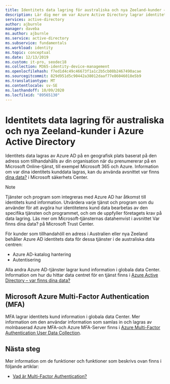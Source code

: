 ```yaml
---
title: Identitets data lagring för australiska och nya Zeeland-kunder – Azure AD
description: Lär dig mer om var Azure Active Directory lagrar identitets relaterade data för de australiska och nya Zeeland-kunderna.
services: active-directory
author: ajburnle
manager: daveba
ms.author: ajburnle
ms.service: active-directory
ms.subservice: fundamentals
ms.workload: identity
ms.topic: conceptual
ms.date: 12/13/2019
ms.custom: it-pro, seodec18
ms.collection: M365-identity-device-management
ms.openlocfilehash: f7ed1d4c49c46673f1a1c2b5cb08b2467490acae
ms.sourcegitcommit: 829d951d5c90442a38012daaf77e86046018e5b9
ms.translationtype: MT
ms.contentlocale: sv-SE
ms.lasthandoff: 10/09/2020
ms.locfileid: "89565130"
---
```

# <a name="identity-data-storage-for-australian-and-new-zealand-customers-in-azure-active-directory"></a>Identitets data lagring för australiska och nya Zeeland-kunder i Azure Active Directory

Identitets data lagras av Azure AD på en geografisk plats baserat på den adress som tillhandahålls av din organisation när du prenumererar på en Microsoft Online-tjänst, till exempel Microsoft 365 och Azure. Information om var dina identitets kunddata lagras, kan du använda avsnittet var finns [dina data?](https://www.microsoft.com/trustcenter/privacy/where-your-data-is-located) i Microsoft säkerhets Center.

> [!NOTE]
> Tjänster och program som integreras med Azure AD har åtkomst till identitets kund information. Utvärdera varje tjänst och program som du använder för att avgöra hur identitetens kund data bearbetas av den specifika tjänsten och programmet, och om de uppfyller företagets krav på data lagring. Läs mer om Microsoft-tjänsternas datahemvist i avsnittet Var finns dina data? på Microsoft Trust Center.

För kunder som tillhandahöll en adress i Australien eller nya Zeeland behåller Azure AD identitets data för dessa tjänster i de australiska data centren: 
- Azure AD-katalog hantering 
- Autentisering

Alla andra Azure AD-tjänster lagrar kund information i globala data Center. Information om hur du hittar data centret för en tjänst finns i [Azure Active Directory – var finns dina data?](https://www.microsoft.com/trustcenter/privacy/where-your-data-is-located)

## <a name="microsoft-azure-multi-factor-authentication-mfa"></a>Microsoft Azure Multi-Factor Authentication (MFA)

MFA lagrar identitets kund information i globala data Center. Mer information om den användar information som samlas in och lagras av molnbaserad Azure MFA-och Azure MFA-Server finns i [Azure Multi-Factor Authentication User Data Collection](../authentication/concept-mfa-data-residency.md).

## <a name="next-steps"></a>Nästa steg
Mer information om de funktioner och funktioner som beskrivs ovan finns i följande artiklar:
- [Vad är Multi-Factor Authentication?](../authentication/concept-mfa-howitworks.md)